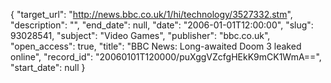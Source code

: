 {
  "target_url": "http://news.bbc.co.uk/1/hi/technology/3527332.stm", 
  "description": "", 
  "end_date": null, 
  "date": "2006-01-01T12:00:00", 
  "slug": 93028541, 
  "subject": "Video Games", 
  "publisher": "bbc.co.uk", 
  "open_access": true, 
  "title": "BBC News: Long-awaited Doom 3 leaked online", 
  "record_id": "20060101T120000/puXggVZcfgHEkK9mCK1WmA==", 
  "start_date": null
}

